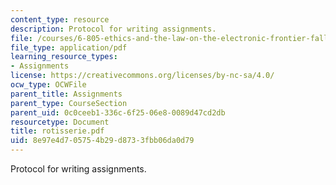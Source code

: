 ```yaml
---
content_type: resource
description: Protocol for writing assignments.
file: /courses/6-805-ethics-and-the-law-on-the-electronic-frontier-fall-2005/8e97e4d705754b29d8733fbb06da0d79_rotisserie.pdf
file_type: application/pdf
learning_resource_types:
- Assignments
license: https://creativecommons.org/licenses/by-nc-sa/4.0/
ocw_type: OCWFile
parent_title: Assignments
parent_type: CourseSection
parent_uid: 0c0ceeb1-336c-6f25-06e8-0089d47cd2db
resourcetype: Document
title: rotisserie.pdf
uid: 8e97e4d7-0575-4b29-d873-3fbb06da0d79
---
```

Protocol for writing assignments.